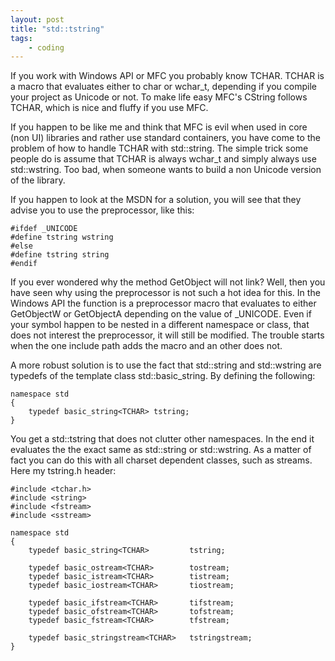 ```yaml
---
layout: post
title: "std::tstring"
tags:
    - coding
---
```


If you work with Windows API or MFC you probably know TCHAR. TCHAR is a 
macro that evaluates either to char or wchar_t, depending if you compile 
your project as Unicode or not. To make life easy MFC's CString 
follows TCHAR, which is nice and fluffy if you use MFC. 

If you happen to be like me and think that MFC is evil when used in core 
(non UI) libraries and rather use standard containers, you have come to 
the problem of how to handle TCHAR with std::string. The simple trick 
some people do is assume that TCHAR is always wchar_t and simply always 
use std::wstring. Too bad, when someone wants to build a non Unicode 
version of the library. 

<!--more--> 

If you happen to look at the MSDN for a solution, you will see that they 
advise you to use the preprocessor, like this: 

    #ifdef _UNICODE
    #define tstring wstring
    #else
    #define tstring string
    #endif

If you ever wondered why the method GetObject will not link? Well, then 
you have seen why using the preprocessor is not such a hot idea for this. 
In the Windows API the function is a preprocessor macro that evaluates 
to either GetObjectW or GetObjectA depending on the value of \_UNICODE. 
Even if your symbol happen to be nested in a different namespace or 
class, that does not interest the preprocessor, it will still be 
modified. The trouble starts when the one include path adds the macro 
and an other does not. 

A more robust solution is to use the fact that std::string and 
std::wstring are typedefs of the template class std::basic_string. By 
defining the following: 

    namespace std
    {
        typedef basic_string<TCHAR> tstring;
    }

You get a std::tstring that does not clutter other namespaces. In the 
end it evaluates the the exact same as std::string or std::wstring. As a 
matter of fact you can do this with all charset dependent classes, such 
as streams. Here my tstring.h header: 


    #include <tchar.h>
    #include <string>
    #include <fstream>
    #include <sstream>

    namespace std
    {
        typedef basic_string<TCHAR>         tstring;

        typedef basic_ostream<TCHAR>        tostream;
        typedef basic_istream<TCHAR>        tistream;
        typedef basic_iostream<TCHAR>       tiostream;

        typedef basic_ifstream<TCHAR>       tifstream;
        typedef basic_ofstream<TCHAR>       tofstream;
        typedef basic_fstream<TCHAR>        tfstream;

        typedef basic_stringstream<TCHAR>   tstringstream;
    }
